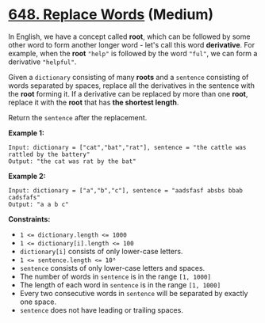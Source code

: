 # [648. Replace Words][link] (Medium)

[link]: https://leetcode.com/problems/replace-words/

In English, we have a concept called **root**, which can be followed by some other word to form
another longer word - let's call this word **derivative**. For example, when the **root** `"help"` is
followed by the word `"ful"`, we can form a derivative `"helpful"`.

Given a `dictionary` consisting of many **roots** and a `sentence` consisting of words separated by
spaces, replace all the derivatives in the sentence with the **root** forming it. If a derivative
can be replaced by more than one **root**, replace it with the **root** that has **the shortest
length**.

Return the `sentence` after the replacement.

**Example 1:**

```
Input: dictionary = ["cat","bat","rat"], sentence = "the cattle was rattled by the battery"
Output: "the cat was rat by the bat"
```

**Example 2:**

```
Input: dictionary = ["a","b","c"], sentence = "aadsfasf absbs bbab cadsfafs"
Output: "a a b c"
```

**Constraints:**

- `1 <= dictionary.length <= 1000`
- `1 <= dictionary[i].length <= 100`
- `dictionary[i]` consists of only lower-case letters.
- `1 <= sentence.length <= 10⁶`
- `sentence` consists of only lower-case letters and spaces.
- The number of words in `sentence` is in the range `[1, 1000]`
- The length of each word in `sentence` is in the range `[1, 1000]`
- Every two consecutive words in `sentence` will be separated by exactly one space.
- `sentence` does not have leading or trailing spaces.
